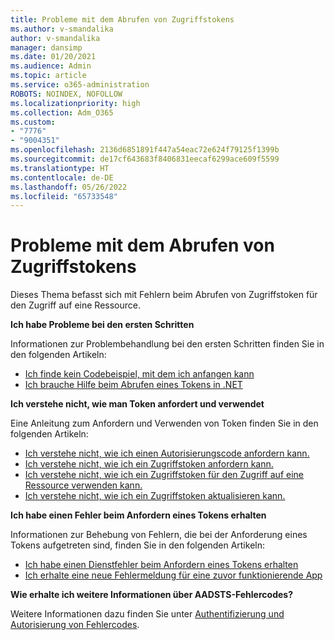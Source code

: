 ```yaml
---
title: Probleme mit dem Abrufen von Zugriffstokens
ms.author: v-smandalika
author: v-smandalika
manager: dansimp
ms.date: 01/20/2021
ms.audience: Admin
ms.topic: article
ms.service: o365-administration
ROBOTS: NOINDEX, NOFOLLOW
ms.localizationpriority: high
ms.collection: Adm_O365
ms.custom:
- "7776"
- "9004351"
ms.openlocfilehash: 2136d6851891f447a54eac72e624f79125f1399b
ms.sourcegitcommit: de17cf643683f8406831eecaf6299ace609f5599
ms.translationtype: HT
ms.contentlocale: de-DE
ms.lasthandoff: 05/26/2022
ms.locfileid: "65733548"
---
```

# <a name="issues-with-getting-access-tokens"></a>Probleme mit dem Abrufen von Zugriffstokens

Dieses Thema befasst sich mit Fehlern beim Abrufen von Zugriffstoken für den Zugriff auf eine Ressource.

**Ich habe Probleme bei den ersten Schritten**

Informationen zur Problembehandlung bei den ersten Schritten finden Sie in den folgenden Artikeln:

- [Ich finde kein Codebeispiel, mit dem ich anfangen kann](https://docs.microsoft.com/azure/active-directory/develop/sample-v2-code) 
- [Ich brauche Hilfe beim Abrufen eines Tokens in .NET](https://docs.microsoft.com/azure/active-directory/develop/authentication-flows-app-scenarios)

**Ich verstehe nicht, wie man Token anfordert und verwendet**

Eine Anleitung zum Anfordern und Verwenden von Token finden Sie in den folgenden Artikeln:

- [Ich verstehe nicht, wie ich einen Autorisierungscode anfordern kann.](https://docs.microsoft.com/azure/active-directory/develop/v2-oauth2-auth-code-flow#request-an-authorization-code) 
- [Ich verstehe nicht, wie ich ein Zugriffstoken anfordern kann.](https://docs.microsoft.com/azure/active-directory/develop/v2-oauth2-auth-code-flow#use-the-authorization-code-to-request-an-access-token) 
- [Ich verstehe nicht, wie ich ein Zugriffstoken für den Zugriff auf eine Ressource verwenden kann.](https://docs.microsoft.com/azure/active-directory/develop/v2-oauth2-auth-code-flow#use-the-access-token-to-access-the-resource) 
- [Ich verstehe nicht, wie ich ein Zugriffstoken aktualisieren kann.](https://docs.microsoft.com/azure/active-directory/develop/v2-oauth2-auth-code-flow#refreshing-the-access-tokens)

**Ich habe einen Fehler beim Anfordern eines Tokens erhalten**

Informationen zur Behebung von Fehlern, die bei der Anforderung eines Tokens aufgetreten sind, finden Sie in den folgenden Artikeln:

- [Ich habe einen Dienstfehler beim Anfordern eines Tokens erhalten](https://docs.microsoft.com/azure/active-directory/develop/reference-aadsts-error-codes) 
- [Ich erhalte eine neue Fehlermeldung für eine zuvor funktionierende App](https://docs.microsoft.com/azure/active-directory/develop/reference-breaking-changes)

**Wie erhalte ich weitere Informationen über AADSTS-Fehlercodes?**

Weitere Informationen dazu finden Sie unter [Authentifizierung und Autorisierung von Fehlercodes](https://docs.microsoft.com/azure/active-directory/develop/reference-aadsts-error-codes).





